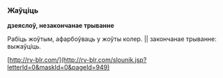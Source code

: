 ### Жаўціць
**дзеяслоў, незакончанае трыванне**

Рабіць жоўтым, афарбоўваць у жоўты колер. || закончанае трыванне: выжаўціць.

<a rel="author">[http://rv-blr.com/](http://rv-blr.com/slounik.jsp?letterId=0&maskId=0&pageId=949)</a>
